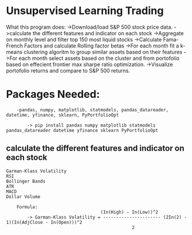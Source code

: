 # Unsupervised Learning Trading

What this program does:
        ->Download/load S&P 500 stock price data.
        ->calculate the different features and indicator on each stock
        ->Aggregate on monthly level and filter top 150 most liquid stocks
        ->Calculate Fama-French Factors and calculate Rolling factor betas
        ->For each month fit a k-means clustering algoritm to group similar assets based on their features
        ->For each month select assets based on the cluster and from portofolio based on effecient frontier max sharpe ratio optimization.
        ->Visualize portofolio returns and compare to S&P 500 returns.

# Packages Needed:
        -pandas, numpy, matplotlib, statmodels, pandas_datareader, datetime, yfinance, sklearn, PyPortfolioOpt

            -> pip install pandas numpy matplotlib statmodels pandas_datareader datetime yfinance sklearn PyPortfolioOpt


## calculate the different features and indicator on each stock
    Garman-Klass Volatility
    RSI
    Bollinger Bands
    ATR
    MACD
    Dollar Volume

        Formula:
                                        (In(High) - In(Low))^2
            -> Garman-Klass Volatility = ---------------------- (2In(2) - 1)(In(AdjClose - In(Open)))^2
                                                    2
    